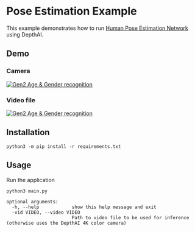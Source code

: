 # Pose Estimation Example

This example demonstrates how to run [Human Pose Estimation Network](https://docs.openvinotoolkit.org/latest/omz_models_intel_human_pose_estimation_0001_description_human_pose_estimation_0001.html) using DepthAI.

## Demo

### Camera
[![Gen2 Age & Gender recognition](https://user-images.githubusercontent.com/5244214/107493701-35f97100-6b8e-11eb-8b13-02a7a8dbec21.gif)](https://www.youtube.com/watch?v=Py3-dHQymko "Human pose estimation on DepthAI")

### Video file
[![Gen2 Age & Gender recognition](https://user-images.githubusercontent.com/5244214/110801736-d3bf8900-827d-11eb-934b-9755978f80d9.gif)](https://www.youtube.com/watch?v=1dp2wJ_OqxI "Human pose estimation on DepthAI")

## Installation

```
python3 -m pip install -r requirements.txt
```

## Usage

Run the application

```
python3 main.py

optional arguments:
  -h, --help            show this help message and exit
  -vid VIDEO, --video VIDEO
                        Path to video file to be used for inference (otherwise uses the DepthAI 4K color camera)
```
